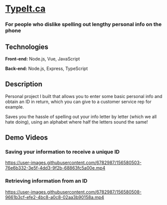 # [TypeIt.ca](http://typeit.ca/)
### For people who dislike spelling out lengthy personal info on the phone

## Technologies
**Front-end:** Node.js, Vue, JavaScript

**Back-end:** Node.js, Express, TypeScript

## Description
Personal project I built that allows you to enter some basic personal info and obtain an ID in return, which you can give to a customer service rep for example.

Saves you the hassle of spelling out your info letter by letter (which we all hate doing), using an alphabet where half the letters sound the same!

## Demo Videos
### Saving your information to receive a unique ID
https://user-images.githubusercontent.com/6782987/156580503-76e6b332-3e5f-4dd3-9f2b-68863fc5a00e.mp4


### Retrieving information from an ID
https://user-images.githubusercontent.com/6782987/156580508-9661b3cf-efe2-4bc8-a0c8-02aa3b90158a.mp4
